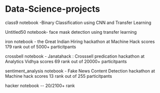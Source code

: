 # Data-Science-projects
class9 notebook -Binary Classification using CNN and Transfer Learning

Untitled50 notebook- face mask detection using transfer learning
 
iron notebook - the Great Indian Hiring hackathon at Machine Hack
        scores 179 rank out of 5000+ particitpants
        
crossbell notebook - Janatahack : Crosssell predication hackathon at Analytics Vidhya
        scores 69 rank out of 20000+ particitpants
        
sentiment_analysis notebook - Fake News Content Detection hackathon at Machine hack
        scores 13 rank out of 255 particitpants
        
hacker notebook -- 20/2100+ rank        
        
